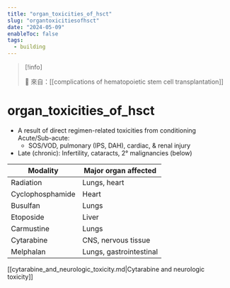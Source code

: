 ```yaml
---
title: "organ_toxicities_of_hsct"
slug: "organtoxicitiesofhsct"
date: "2024-05-09"
enableToc: false
tags:
  - building
---
```


> [!info]
>
> 🌱 來自：[[complications of hematopoietic stem cell transplantation]]

# organ_toxicities_of_hsct

- A result of direct regimen-related toxicities from conditioning Acute/Sub-acute:
  - SOS/VOD, pulmonary (IPS, DAH), cardiac, & renal injury
- Late (chronic): Infertility, cataracts, 2° malignancies (below)

| Modality         | Major organ affected    |
| ---------------- | ----------------------- |
| Radiation        | Lungs, heart            |
| Cyclophosphamide | Heart                   |
| Busulfan         | Lungs                   |
| Etoposide        | Liver                   |
| Carmustine       | Lungs                   |
| Cytarabine       | CNS, nervous tissue     |
| Melphalan        | Lungs, gastrointestinal |

[[cytarabine_and_neurologic_toxicity.md|Cytarabine and neurologic toxicity]]
